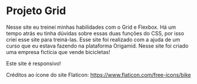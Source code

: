 # Projeto Grid
Nesse site eu treinei minhas habilidades com o Grid e Flexbox. Há um tempo atrás eu tinha dúvidas sobre essas duas funções do CSS, por isso criei esse site para treiná-las.
Esse site foi realizado com a ajuda de um curso que eu estava fazendo na plataforma Origamid. Nesse site foi criado uma empresa fictícia que vende bicicletas!

Este site é responsivo!

Créditos ao ícone do site Flaticon: https://www.flaticon.com/free-icons/bike
